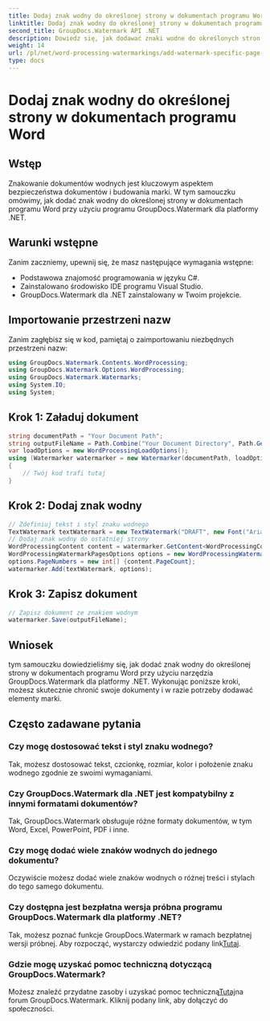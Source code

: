 ```yaml
---
title: Dodaj znak wodny do określonej strony w dokumentach programu Word
linktitle: Dodaj znak wodny do określonej strony w dokumentach programu Word
second_title: GroupDocs.Watermark API .NET
description: Dowiedz się, jak dodawać znaki wodne do określonych stron w dokumentach programu Word przy użyciu programu GroupDocs dla platformy .NET. Chroń swoje treści bez wysiłku.
weight: 14
url: /pl/net/word-processing-watermarkings/add-watermark-specific-page-word-docs/
type: docs
---
```

# Dodaj znak wodny do określonej strony w dokumentach programu Word

## Wstęp
Znakowanie dokumentów wodnych jest kluczowym aspektem bezpieczeństwa dokumentów i budowania marki. W tym samouczku omówimy, jak dodać znak wodny do określonej strony w dokumentach programu Word przy użyciu programu GroupDocs.Watermark dla platformy .NET.
## Warunki wstępne
Zanim zaczniemy, upewnij się, że masz następujące wymagania wstępne:
- Podstawowa znajomość programowania w języku C#.
- Zainstalowano środowisko IDE programu Visual Studio.
- GroupDocs.Watermark dla .NET zainstalowany w Twoim projekcie.

## Importowanie przestrzeni nazw
Zanim zagłębisz się w kod, pamiętaj o zaimportowaniu niezbędnych przestrzeni nazw:
```csharp
using GroupDocs.Watermark.Contents.WordProcessing;
using GroupDocs.Watermark.Options.WordProcessing;
using GroupDocs.Watermark.Watermarks;
using System.IO;
using System;
```
## Krok 1: Załaduj dokument
```csharp
string documentPath = "Your Document Path";
string outputFileName = Path.Combine("Your Document Directory", Path.GetFileName(documentPath));
var loadOptions = new WordProcessingLoadOptions();
using (Watermarker watermarker = new Watermarker(documentPath, loadOptions))
{
    // Twój kod trafi tutaj
}
```
## Krok 2: Dodaj znak wodny
```csharp
// Zdefiniuj tekst i styl znaku wodnego
TextWatermark textWatermark = new TextWatermark("DRAFT", new Font("Arial", 42));
// Dodaj znak wodny do ostatniej strony
WordProcessingContent content = watermarker.GetContent<WordProcessingContent>();
WordProcessingWatermarkPagesOptions options = new WordProcessingWatermarkPagesOptions();
options.PageNumbers = new int[] {content.PageCount};
watermarker.Add(textWatermark, options);
```
## Krok 3: Zapisz dokument
```csharp
// Zapisz dokument ze znakiem wodnym
watermarker.Save(outputFileName);
```

## Wniosek
tym samouczku dowiedzieliśmy się, jak dodać znak wodny do określonej strony w dokumentach programu Word przy użyciu narzędzia GroupDocs.Watermark dla platformy .NET. Wykonując poniższe kroki, możesz skutecznie chronić swoje dokumenty i w razie potrzeby dodawać elementy marki.
## Często zadawane pytania
### Czy mogę dostosować tekst i styl znaku wodnego?
Tak, możesz dostosować tekst, czcionkę, rozmiar, kolor i położenie znaku wodnego zgodnie ze swoimi wymaganiami.
### Czy GroupDocs.Watermark dla .NET jest kompatybilny z innymi formatami dokumentów?
Tak, GroupDocs.Watermark obsługuje różne formaty dokumentów, w tym Word, Excel, PowerPoint, PDF i inne.
### Czy mogę dodać wiele znaków wodnych do jednego dokumentu?
Oczywiście możesz dodać wiele znaków wodnych o różnej treści i stylach do tego samego dokumentu.
### Czy dostępna jest bezpłatna wersja próbna programu GroupDocs.Watermark dla platformy .NET?
 Tak, możesz poznać funkcje GroupDocs.Watermark w ramach bezpłatnej wersji próbnej. Aby rozpocząć, wystarczy odwiedzić podany link[Tutaj](https://releases.groupdocs.com/).
### Gdzie mogę uzyskać pomoc techniczną dotyczącą GroupDocs.Watermark?
 Możesz znaleźć przydatne zasoby i uzyskać pomoc techniczną[Tutaj](https://forum.groupdocs.com/c/watermark/19)na forum GroupDocs.Watermark. Kliknij podany link, aby dołączyć do społeczności.